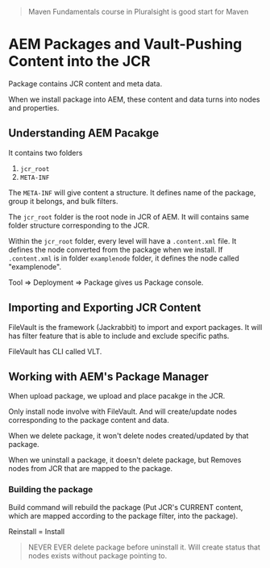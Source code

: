 > Maven Fundamentals course in Pluralsight is good start for Maven

# AEM Packages and Vault-Pushing Content into the JCR

Package contains JCR content and meta data.

When we install package into AEM, these content and data turns into nodes and properties.

## Understanding AEM Pacakge

It contains two folders

1. `jcr_root`
2. `META-INF`

The `META-INF` will give content a structure. It defines name of the package, group it belongs, and bulk filters.

The `jcr_root` folder is the root node in JCR of AEM. It will contains same folder structure corresponding to the JCR.

Within the `jcr_root` folder, every level will have a `.content.xml` file. It defines the node converted from the package when we install. If `.content.xml` is in folder `examplenode` folder, it defines the node called "examplenode".

Tool => Deployment => Package gives us Package console.

## Importing and Exporting JCR Content

FileVault is the framework (Jackrabbit) to import and export packages. It will has filter feature that is able to include and exclude specific paths.

FileVault has CLI called VLT.

## Working with AEM's Package Manager

When upload package, we upload and place pacakge in the JCR.

Only install node involve with FileVault. And will create/update nodes corresponding to the package content and data.

When we delete package, it won't delete nodes created/updated by that package.

When we uninstall a package, it doesn't delete package, but Removes nodes from JCR that are mapped to the package.

### Building the package

Build command will rebuild the package (Put JCR's CURRENT content, which are mapped according to the package filter, into the package).

Reinstall = Install

> NEVER EVER delete package before uninstall it. Will create status that nodes exists without package pointing to.
